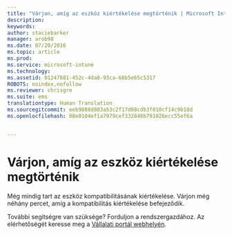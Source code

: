 ```yaml
---
title: "Várjon, amíg az eszköz kiértékelése megtörténik | Microsoft Intune"
description: 
keywords: 
author: staciebarker
manager: arob98
ms.date: 07/20/2016
ms.topic: article
ms.prod: 
ms.service: microsoft-intune
ms.technology: 
ms.assetid: 01247881-452c-4da8-93ca-66b5e65c5317
ROBOTS: noindex,nofollow
ms.reviewer: chrisgre
ms.suite: ems
translationtype: Human Translation
ms.sourcegitcommit: eeb9888d803a53c2f17d88cdb3f010cf14c9b18d
ms.openlocfilehash: 08e0104ef1a7979cef332848b791026ecc55ef6a


---
```


# Várjon, amíg az eszköz kiértékelése megtörténik
Még mindig tart az eszköz kompatibilitásának kiértékelése. Várjon még néhány percet, amíg a kompatibilitás kiértékelése befejeződik.

További segítségre van szüksége? Forduljon a rendszergazdához. Az elérhetőségét keresse meg a [Vállalati portál webhelyén](http://portal.manage.microsoft.com).




<!--HONumber=Jul16_HO3-->


